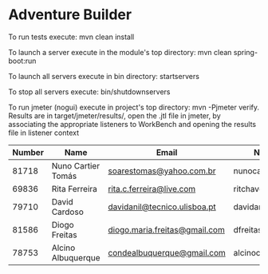 # Adventure Builder

To run tests execute: mvn clean install

To launch a server execute in the module's top directory: mvn clean spring-boot:run

To launch all servers execute in bin directory: startservers

To stop all servers execute: bin/shutdownservers

To run jmeter (nogui) execute in project's top directory: mvn -Pjmeter verify. Results are in target/jmeter/results/, open the .jtl file in jmeter, by associating the appropriate listeners to WorkBench and opening the results file in listener context



|   Number   |          Name           |            Email            |   Name GitHUb          | Module(s)        |
| ---------- | ----------------------- | --------------------------- | ---------------------- | ---------------- |
|81718       |Nuno Cartier Tomás       |soarestomas@yahoo.com.br     |nunocartier             |1ºTeste/relatorio |
|69836       |Rita Ferreira            |rita.c.ferreira@live.com     |ritchaves               |1ºTeste/relatorio |
|79710       |David Cardoso            |davidanil@tecnico.ulisboa.pt |davidanil               |2ºTeste/relatorio |
|81586       |Diogo Freitas            |diogo.maria.freitas@gmail.com|dfreitas06              |2ºTeste/relatorio |
|78753	     |Alcino Albuquerque       |condealbuquerque@gmail.com	 |alcinocondealbuquerque  |3ºTeste	 		 |

 
 
